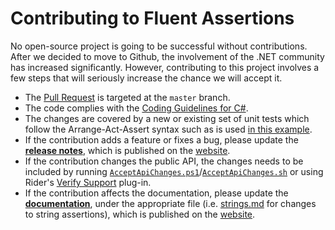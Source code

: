 # Contributing to Fluent Assertions

No open-source project is going to be successful without contributions. After we decided to move to Github, the involvement of the .NET community has increased significantly. However, contributing to this project involves a few steps that will seriously increase the chance we will accept it.

* The [Pull Request](https://help.github.com/articles/using-pull-requests) is targeted at the `master` branch.
* The code complies with the [Coding Guidelines for C#](https://csharpcodingguidelines.com/).
* The changes are covered by a new or existing set of unit tests which follow the Arrange-Act-Assert syntax such as is used [in this example](https://github.com/fluentassertions/fluentassertions/blob/daaf35b9b59b622c96d0c034e8972a020b2bee55/Tests/FluentAssertions.Shared.Specs/BasicEquivalencySpecs.cs#L33).
* If the contribution adds a feature or fixes a bug, please update the [**release notes**](https://github.com/fluentassertions/fluentassertions/blob/master/docs/_pages/releases.md), which is published on the [website](https://fluentassertions.com/releases).
* If the contribution changes the public API, the changes needs to be included by running [`AcceptApiChanges.ps1`](https://github.com/fluentassertions/fluentassertions/tree/master/AcceptApiChanges.ps1)/[`AcceptApiChanges.sh`](https://github.com/fluentassertions/fluentassertions/tree/master/AcceptApiChanges.sh) or using Rider's [Verify Support](https://plugins.jetbrains.com/plugin/17240-verify-support) plug-in.
* If the contribution affects the documentation, please update the [**documentation**](https://github.com/fluentassertions/fluentassertions/tree/master/docs/_pages), under the appropriate file (i.e. [strings.md](https://github.com/fluentassertions/fluentassertions/blob/master/docs/_pages/strings.md) for changes to string assertions), which is published on the [website](https://fluentassertions.com/introduction).
